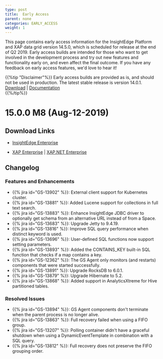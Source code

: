 ```yaml
---
type: post
title:  Early Access
parent: none
categories: EARLY_ACCESS
weight: 1
---
```


This page contains early access information for the InsightEdge Platform and XAP data grid version 14.5.0, which is scheduled for release at the end of Q2 2019. Early access builds are intended for those who want to get involved in the development process and try out new features and functionality early on, and even affect the final outcome. If you have any feedback on early access features, we'd love to hear it!

 {{%tip "Disclaimer"%}} Early access builds are provided as is, and should not be used in production. The latest stable release is version 14.0.1.<br>[Download](https://www.gigaspaces.com/download-center) | [Documentation](/latest/)</br>{{%/tip%}}


# 15.0.0 M8 (Aug-12-2019)

## Download Links

* [InsightEdge Enterprise](https://gigaspaces-releases-eu.s3.amazonaws.com/insightedge/15.0.0/gigaspaces-insightedge-enterprise-15.0.0-m8.zip) 

* [XAP Enterprise](https://gigaspaces-releases-eu.s3.amazonaws.com/xap/15.0.0/gigaspaces-xap-enterprise-15.0.0-m8.zip) | [XAP.NET Enterprise](https://gigaspaces-releases-eu.s3.amazonaws.com/xap/15.0.0/gigaspaces-xap.net-15.0.0-m8.msi)

## Changelog

### Features and Enhancements

- {{% jira id="GS-13902" %}}: External client support for Kubernetes cluster.
- {{% jira id="GS-13881" %}}: Added Lucene support for collections in full text search.
- {{% jira id="GS-13883" %}}: Enhance InsightEdge JDBC driver to optionally get schema from an alternative URL instead of from a Space.
- {{% jira id="GS-13683" %}}: Upgrade Jetty to 9.4.19.
- {{% jira id="GS-13816" %}}: Improve SQL query performance when distinct keyword is used.
- {{% jira id="GS-13696" %}}: User-defined SQL functions now support setting parameters.
- {{% jira id="GS-13893" %}}: Added the CONTAINS_KEY built-in SQL function that checks if a map contains a key.
- {{% jira id="GS-12362" %}}: The GS Agent only monitors (and restarts) components that were started successfully.
- {{% jira id="GS-13891" %}}: Upgrade RocksDB to 6.0.1.
- {{% jira id="GS-13879" %}}: Upgrade Hibernate to 5.2.
- {{% jira id="GS-13868" %}}: Added support in AnalyticsXtreme for Hive partitioned tables.

### Resolved Issues

- {{% jira id="GS-13894" %}}: GS Agent components don't terminate when the parent process is no longer alive.
- {{% jira id="GS-13863" %}}: Full recovery failed when using a FIFO group.
- {{% jira id="GS-13207" %}}: Polling container didn't have a graceful shutdown when using a DynamicEventTemplate in combination with a SQL query.
- {{% jira id="GS-13812" %}}: Full recovery does not preserve the FIFO grouping order.
